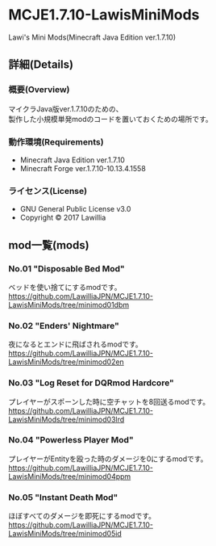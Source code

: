 # MCJE1.7.10-LawisMiniMods  
  
Lawi's Mini Mods(Minecraft Java Edition ver.1.7.10)  
  
## 詳細(Details)  
  
### 概要(Overview)  
マイクラJava版ver.1.7.10のための、  
製作した小規模単発modのコードを置いておくための場所です。  
  
### 動作環境(Requirements)  　
* Minecraft Java Edition ver.1.7.10  
* Minecraft Forge ver.1.7.10-10.13.4.1558  
  
### ライセンス(License)  
* GNU General Public License v3.0  
* Copyright © 2017 Lawillia  
  
## mod一覧(mods)  
  
### No.01 "Disposable Bed Mod"  
  
ベッドを使い捨てにするmodです。  
<https://github.com/LawilliaJPN/MCJE1.7.10-LawisMiniMods/tree/minimod01dbm>  
  
### No.02 "Enders' Nightmare"  
  
夜になるとエンドに飛ばされるmodです。  
<https://github.com/LawilliaJPN/MCJE1.7.10-LawisMiniMods/tree/minimod02en>  
  
### No.03 "Log Reset for DQRmod Hardcore"  
  
プレイヤーがスポーンした時に空チャットを8回送るmodです。  
<https://github.com/LawilliaJPN/MCJE1.7.10-LawisMiniMods/tree/minimod03lrd>  
  
### No.04 "Powerless Player Mod"  
  
プレイヤーがEntityを殴った時のダメージを0にするmodです。  
<https://github.com/LawilliaJPN/MCJE1.7.10-LawisMiniMods/tree/minimod04ppm>  
  
### No.05 "Instant Death Mod"  
  
ほぼすべてのダメージを即死にするmodです。  
<https://github.com/LawilliaJPN/MCJE1.7.10-LawisMiniMods/tree/minimod05id>  

